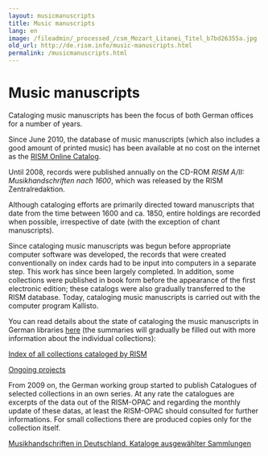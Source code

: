 ```yaml
---
layout: musicmanuscripts
title: Music manuscripts
lang: en
image: /fileadmin/_processed_/csm_Mozart_Litanei_Titel_b7bd26355a.jpg
old_url: http://de.rism.info/music-manuscripts.html
permalink: /musicmanuscripts.html
---
```



# Music manuscripts


Cataloging music manuscripts has been the focus of both German offices for a number of years.

Since June 2010, the database of music manuscripts (which also includes a good amount of printed music) has been available at no cost on the internet as the [RISM Online Catalog](http://opac.rism.info/ "Opens external link in new window").

Until 2008, records were published annually on the CD-ROM _RISM A/II: Musikhandschriften nach 1600_, which was released by the RISM Zentralredaktion.

Although cataloging efforts are primarily directed toward manuscripts that date from the time between 1600 and ca. 1850, entire holdings are recorded when possible, irrespective of date (with the exception of chant manuscripts).

Since cataloging music manuscripts was begun before appropriate computer software was developed, the records that were created conventionally on index cards had to be input into computers in a separate step. This work has since been largely completed. In addition, some collections were published in book form before the appearance of the first electronic edition; these catalogs were also gradually transferred to the RISM database. Today, cataloging music manuscripts is carried out with the computer program Kallisto.

You can read details about the state of cataloging the music manuscripts in German libraries [here](http://www.rism.info/?id=393#1369 "Opens external link in new window") (the summaries will gradually be filled out with more information about the individual collections):

[Index of all collections cataloged by RISM](de/musicmanuscripts/liste-aller-fundorte.html "Opens internal link in current window")

[Ongoing projects](projects/laufende-arbeiten.html "Opens internal link in current window")

From 2009 on, the German working group started to publish Catalogues of selected collections in an own series. At any rate the catalogues are excerpts of the data out of the RISM-OPAC and regarding the monthly update of these datas, at least the RISM-OPAC should consulted for further informations. For small collections there are produced copies&nbsp;only for the collection itself.&nbsp;

[Musikhandschriften in Deutschland. Kataloge ausgewählter Sammlungen](publications/musikhandschriften-in-deutschland.html "Opens internal link in current window")

